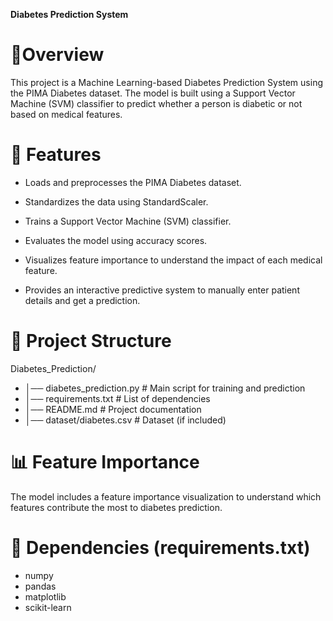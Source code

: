 **Diabetes Prediction System**
# 📌Overview
This project is a Machine Learning-based Diabetes Prediction System using the PIMA Diabetes dataset. The model is built using a Support Vector Machine (SVM) classifier to predict whether a person is diabetic or not based on medical features.

# 🚀 Features

* Loads and preprocesses the PIMA Diabetes dataset.

* Standardizes the data using StandardScaler.

* Trains a Support Vector Machine (SVM) classifier.

* Evaluates the model using accuracy scores.

* Visualizes feature importance to understand the impact of each medical feature.

* Provides an interactive predictive system to manually enter patient details and get a prediction.

# 📂 Project Structure

Diabetes_Prediction/
* │── diabetes_prediction.py  # Main script for training and prediction
* │── requirements.txt        # List of dependencies
* │── README.md               # Project documentation
* │── dataset/diabetes.csv    # Dataset (if included)

# 📊 Feature Importance

The model includes a feature importance visualization to understand which features contribute the most to diabetes prediction.

# 📌 Dependencies (requirements.txt)

* numpy
* pandas
* matplotlib
* scikit-learn
